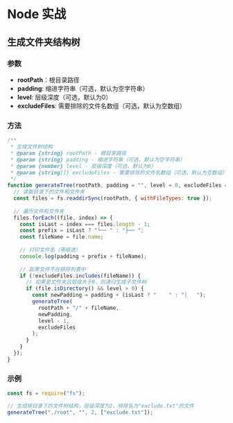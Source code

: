 # Node 实战

## 生成文件夹结构树

### 参数

*   **rootPath**：根目录路径
*   **padding**: 缩进字符串（可选，默认为空字符串）
*   **level**: 层级深度（可选，默认为0）
*   **excludeFiles**: 需要排除的文件名数组（可选，默认为空数组）

### 方法

```javascript
/**
 * 生成文件树结构
 * @param {string} rootPath - 根目录路径
 * @param {string} padding - 缩进字符串（可选，默认为空字符串）
 * @param {number} level - 层级深度（可选，默认为0）
 * @param {string[]} excludeFiles - 需要排除的文件名数组（可选，默认为空数组）
 */
function generateTree(rootPath, padding = "", level = 0, excludeFiles = []) {
  // 读取目录下的文件和文件夹
  const files = fs.readdirSync(rootPath, { withFileTypes: true });
  
  // 遍历文件和文件夹
  files.forEach((file, index) => {
    const isLast = index === files.length - 1;
    const prefix = isLast ? "└── " : "├── ";
    const fileName = file.name;
    
    // 打印文件名（带缩进）
    console.log(padding + prefix + fileName);
    
    // 如果文件不在排除列表中
    if (!excludeFiles.includes(fileName)) {
      // 如果是文件夹且层级大于0，则递归生成子文件树
      if (file.isDirectory() && level > 0) {
        const newPadding = padding + (isLast ? "    " : "│   ");
        generateTree(
          rootPath + "/" + fileName,
          newPadding,
          level - 1,
          excludeFiles
        );
      }
    }
  });
}
```

### 示例

```javascript
const fs = require("fs");

// 生成根目录下的文件树结构，层级深度为2，排除名为"exclude.txt"的文件
generateTree("./root", "", 2, ["exclude.txt"]);
```

